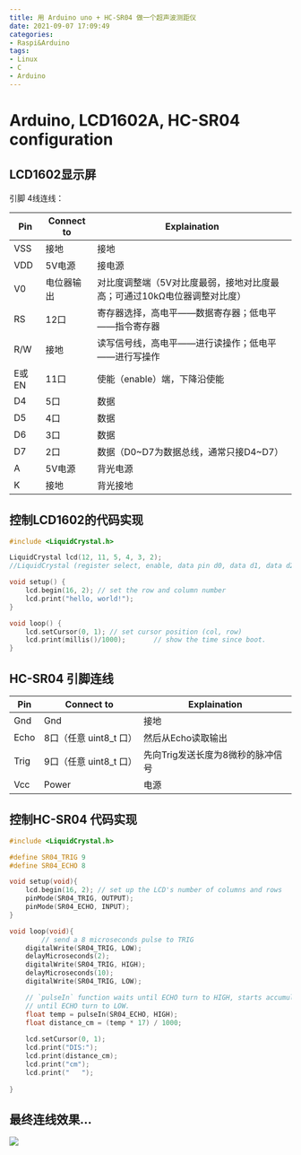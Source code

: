 ```yaml
---
title: 用 Arduino uno + HC-SR04 做一个超声波测距仪
date: 2021-09-07 17:09:49
categories: 
- Raspi&Arduino
tags: 
- Linux
- C
- Arduino
---
```


# Arduino, LCD1602A, HC-SR04 configuration



## LCD1602显示屏

引脚 4线连线：

| Pin   | Connect to | Explaination                                                 |
| ----- | ---------- | ------------------------------------------------------------ |
| VSS   | 接地       | 接地                                                         |
| VDD   | 5V电源     | 接电源                                                       |
| V0    | 电位器输出 | 对比度调整端（5V对比度最弱，接地对比度最高；可通过10kΩ电位器调整对比度） |
| RS    | 12口       | 寄存器选择，高电平——数据寄存器；低电平——指令寄存器           |
| R/W   | 接地       | 读写信号线，高电平——进行读操作；低电平——进行写操作           |
| E或EN | 11口       | 使能（enable）端，下降沿使能                                 |
| D4    | 5口        | 数据                                                         |
| D5    | 4口        | 数据                                                         |
| D6    | 3口        | 数据                                                         |
| D7    | 2口        | 数据（D0\~D7为数据总线，通常只接D4\~D7）                     |
| A     | 5V电源     | 背光电源                                                     |
| K     | 接地       | 背光接地                                                     |



## 控制LCD1602的代码实现

```c
#include <LiquidCrystal.h>

LiquidCrystal lcd(12, 11, 5, 4, 3, 2);
//LiquidCrystal (register select, enable, data pin d0, data d1, data d2, data d3);

void setup() {
    lcd.begin(16, 2); // set the row and column number
    lcd.print("hello, world!");
}

void loop() {
    lcd.setCursor(0, 1); // set cursor position (col, row)
    lcd.print(millis()/1000);		// show the time since boot.
}

```



## HC-SR04 引脚连线

| Pin  | Connect to             | Explaination                      |
| ---- | ---------------------- | --------------------------------- |
| Gnd  | Gnd                    | 接地                              |
| Echo | 8口（任意 uint8_t 口） | 然后从Echo读取输出                |
| Trig | 9口（任意 uint8_t 口） | 先向Trig发送长度为8微秒的脉冲信号 |
| Vcc  | Power                  | 电源                              |



## 控制HC-SR04 代码实现

```c
#include <LiquidCrystal.h>

#define SR04_TRIG 9
#define SR04_ECHO 8

void setup(void){
    lcd.begin(16, 2); // set up the LCD's number of columns and rows
    pinMode(SR04_TRIG, OUTPUT);
    pinMode(SR04_ECHO, INPUT);
}

void loop(void){
		// send a 8 microseconds pulse to TRIG
    digitalWrite(SR04_TRIG, LOW);
    delayMicroseconds(2);
    digitalWrite(SR04_TRIG, HIGH);
    delayMicroseconds(10);
    digitalWrite(SR04_TRIG, LOW);

    // `pulseIn` function waits until ECHO turn to HIGH, starts accumulating time
    // until ECHO turn to LOW.
    float temp = pulseIn(SR04_ECHO, HIGH);
    float distance_cm = (temp * 17) / 1000;
    
    lcd.setCursor(0, 1);
    lcd.print("DIS:");
    lcd.print(distance_cm);
    lcd.print("cm");
    lcd.print("   ");
  
}
```



## 最终连线效果...



![](https://pic.imgdb.cn/item/621b069c2ab3f51d913294b8.jpg)